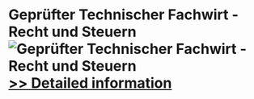 # Geprüfter Technischer Fachwirt - Recht und Steuern<br />![Geprüfter Technischer Fachwirt - Recht und Steuern](https://mycommerce.akamaized.net/api/pimages/P300549823/BIG/300549823.JPG)<br />[>> Detailed information](https://secure.shareit.com/shareit/product.html?productid=300549823&affiliateid=200057808)